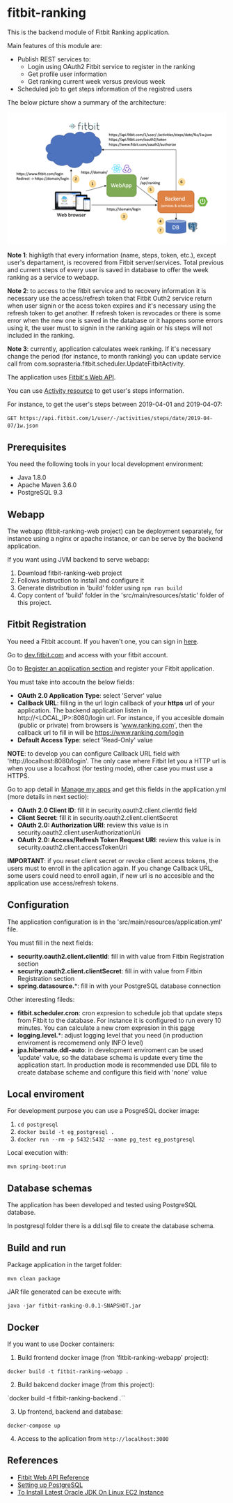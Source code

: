 # fitbit-ranking

This is the backend module of Fitbit Ranking application.

Main features of this module are:

- Publish REST services to:
    - Login using OAuth2 Fitbit service to register in the ranking
    - Get profile user information
    - Get ranking current week versus previous week
- Scheduled job to get steps information of the registred users
    
The below picture show a summary of the architecture:
     
![Architecture diagram](/diagrams/architecture.png?raw=true "Architecture diagram")

**Note 1**: highligth that every information (name, steps, token, etc.), except user's departament, is recovered from Fitbit server/services. Total previous and current steps of every user is saved in database to offer the week ranking as a service to webapp.

**Note 2**: to access to the fitbit service and to recovery information it is necessary use the access/refresh token that Fitbit Outh2 service return when user signin or the acess token expires and it's necessary using the refresh token to get another. If refresh token is revocades or there is some error when the new one is saved in the database or it happens some errors using it, the user must to signin in the ranking again or his steps will not included in the ranking.

**Note 3**: currently, application calculates week ranking. If it's necessary change the period (for instance, to month ranking) you can update service call from com.soprasteria.fitbit.scheduler.UpdateFitbitActivity.

The application uses [Fitbit's Web API](https://dev.fitbit.com/build/reference/web-api/).

You can use [Activity resource](https://dev.fitbit.com/build/reference/web-api/activity/) to get user's steps information.

For instance, to get the user's steps between 2019-04-01 and 2019-04-07:

``GET https://api.fitbit.com/1/user/-/activities/steps/date/2019-04-07/1w.json``

## Prerequisites

You need the following tools in your local development environment:

- Java 1.8.0
- Apache Maven 3.6.0
- PostgreSQL 9.3

## Webapp

The webapp (fitbit-ranking-web project) can be deployment separately, for instance using a nginx or apache instance, or can be serve by the backend application.

If you want using JVM backend to serve webapp:
 
1. Download fitbit-ranking-web project
2. Follows instruction to install and configure it
3. Generate distribution in 'build' folder using ``npm run build ``
4. Copy content of 'build' folder in the 'src/main/resources/static' folder of this project. 

## Fitbit Registration

You need a Fitbit account. If you haven't one, you can sign in [here](https://www.fitbit.com/signup).

Go to [dev.fitbit.com](https://dev.fitbit.com/login) and access with your fitbit account.

Go to [Register an application section](https://dev.fitbit.com/apps/new) and register your Fitbit application.

You must take into accoutn the below fields:
- **OAuth 2.0 Application Type**: select 'Server' value
- **Callback URL**: filling in the url login callback of your **https** url of your application. The backend application listen in http://<LOCAL_IP>:8080/login url. For instance, if you accesible domain (public or private) from browsers is 'www.ranking.com', then the callback url to fill in will be https://www.ranking.com/login
- **Default Access Type**: select 'Read-Only' value 

**NOTE**: to develop you can configure Callback URL field with 'http://localhost:8080/login'. The only case where Fitbit let you a HTTP url is when you use a localhost (for testing mode), other case you must use a HTTPS.

Go to app detail in [Manage my apps](https://dev.fitbit.com/apps) and get this fields in the application.yml (more details in next sectio):
- **OAuth 2.0 Client ID**: fill it in security.oauth2.client.clientId field
- **Client Secret**: fill it in security.oauth2.client.clientSecret
- **OAuth 2.0: Authorization URI**: review this value is in security.oauth2.client.userAuthorizationUri
- **OAuth 2.0: Access/Refresh Token Request URI**: review this value is in security.oauth2.client.accessTokenUri

**IMPORTANT**: if you reset client secret or revoke client access tokens, the users must to enroll in the aplication again. If you change Callback URL, some users could need to enroll again, if new url is no accesible and the application use access/refresh tokens. 

## Configuration

The application configuration is in the 'src/main/resources/application.yml' file.

You must fill in the next fields:

- **security.oauth2.client.clientId**: fill in with value from Fitbin Registration section
- **security.oauth2.client.clientSecret**: fill in with value from Fitbin Registration section
- **spring.datasource.***: fill in with your PostgreSQL database connection

Other interesting fileds:

- **fitbit.scheduler.cron**: cron expresion to schedule job that update steps from Fitbit to the database. For instance it is configured to run every 10 minutes. You can calculate a new crom expresion in this [page](https://www.freeformatter.com/cron-expression-generator-quartz.html)
- **logging.level.***: adjust logging level that you need (in production enviroment is recomemend only INFO level)
- **jpa.hibernate.ddl-auto**: in development enviroment can be used 'update' value, so the database schema is update every time the application start. In production mode is recommended use DDL file to create database scheme and configure this field with 'none' value

## Local enviroment

For development purpose you can use a PosgreSQL docker image:
1. ``cd postgresql``
2. ``docker build -t eg_postgresql .``
3. ``docker run --rm -p 5432:5432 --name pg_test eg_postgresql``

Local execution with:

``mvn spring-boot:run``

## Database schemas

The application has been developed and tested using PostgreSQL database.

In postgresql folder there is a ddl.sql file to create the database schema.

## Build and run

Package application in the target folder:

``mvn clean package``

JAR file generated can be execute with:

``java -jar fitbit-ranking-0.0.1-SNAPSHOT.jar``

## Docker

If you want to use Docker containers:

1. Build frontend docker image (fron 'fitbit-ranking-webapp' project):

``docker build -t fitbit-ranking-webapp . ``

2. Build bakcend docker image (from this project):

`docker build -t fitbit-ranking-backend .``

3. Up frontend, backend and database:

``docker-compose up``

4. Access to the aplication from ``http://localhost:3000``


## References

- [Fitbit Web API Reference](https://dev.fitbit.com/build/reference/web-api/)
- [Setting up PostgreSQL](https://github.com/snowplow/snowplow/wiki/Setting-up-PostgreSQL)
- [To Install Latest Oracle JDK On Linux EC2 Instance ](https://blog.knoldus.com/installing-latest-oracle-jdk-on-linux-ec2-instance-centos/)
